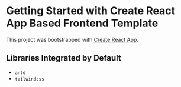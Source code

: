 # Getting Started with Create React App Based Frontend Template

This project was bootstrapped with [Create React App](https://github.com/facebook/create-react-app).

## Libraries Integrated by Default

-   `antd`
-   `tailwindcss`
